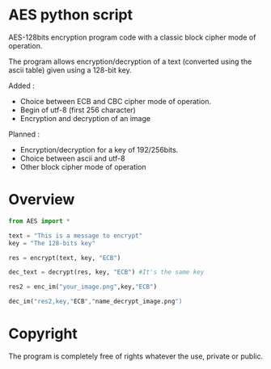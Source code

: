 # AES python script
AES-128bits encryption program code with a classic block cipher mode of operation. 


The program allows encryption/decryption of a text (converted using the ascii table) given using a 128-bit key. 

Added :
- Choice between ECB and CBC cipher mode of operation.
- Begin of utf-8 (first 256 character)
- Encryption and decryption of an image 

Planned :
- Encryption/decryption for a key of 192/256bits.
- Choice between ascii and utf-8
- Other block cipher mode of operation

# Overview 

``` python
from AES import *

text = "This is a message to encrypt"
key = "The 128-bits key"

res = encrypt(text, key, "ECB")

dec_text = decrypt(res, key, "ECB") #It's the same key

res2 = enc_im("your_image.png",key,"ECB")

dec_im("res2,key,"ECB","name_decrypt_image.png")
``` 

# Copyright 

The program is completely free of rights whatever the use, private or public.

